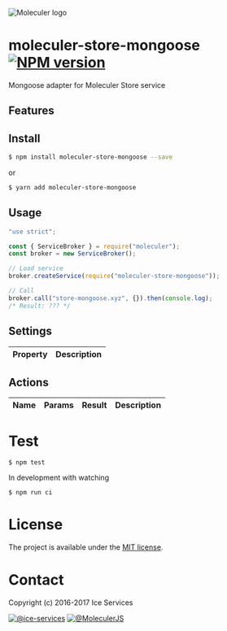 ![Moleculer logo](http://moleculer.services/images/banner.png)

# moleculer-store-mongoose [![NPM version](https://img.shields.io/npm/v/moleculer-store-mongoose.svg)](https://www.npmjs.com/package/moleculer-store-mongoose)

Mongoose adapter for Moleculer Store service

## Features

## Install

```bash
$ npm install moleculer-store-mongoose --save
```
or
```bash
$ yarn add moleculer-store-mongoose
```

## Usage

```js
"use strict";

const { ServiceBroker } = require("moleculer");
const broker = new ServiceBroker();

// Load service
broker.createService(require("moleculer-store-mongoose"));

// Call
broker.call("store-mongoose.xyz", {}).then(console.log);
/* Result: ??? */

```

## Settings
| Property | Description |
| -------- | ----------- |

## Actions
| Name | Params | Result | Description |
| ---- | ------ | ------ | ----------- |

# Test
```
$ npm test
```

In development with watching

```
$ npm run ci
```

# License
The project is available under the [MIT license](https://tldrlegal.com/license/mit-license).

# Contact
Copyright (c) 2016-2017 Ice Services

[![@ice-services](https://img.shields.io/badge/github-ice--services-green.svg)](https://github.com/ice-services) [![@MoleculerJS](https://img.shields.io/badge/twitter-MoleculerJS-blue.svg)](https://twitter.com/MoleculerJS)
